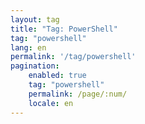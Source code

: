 ```yaml
---
layout: tag
title: "Tag: PowerShell"
tag: "powershell"
lang: en
permalink: '/tag/powershell'
pagination:
    enabled: true
    tag: "powershell"
    permalink: /page/:num/
    locale: en
---
```

